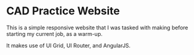 # CAD Practice Website 

This is a simple responsive website that I was tasked with making before starting my current job, as a warm-up.

It makes use of UI Grid, UI Router, and AngularJS.
